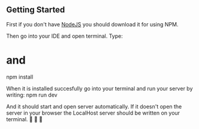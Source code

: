 ## Getting Started

First if you don't have [NodeJS](https://nodejs.org/en/) you should download it for using NPM. 

Then go into your IDE and open terminal. Type:
# and
npm install

When it is installed succesfully go into your terminal and run your server by writing:
npm run dev

And it should start and open server automatically.
If it doesn't open the server in your browser the LocalHost server should be written on your terminal. 
🚀 🚀 🚀
